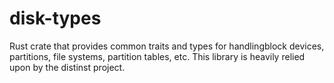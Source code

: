 # disk-types

Rust crate that provides common traits and types for handlingblock devices,
partitions, file systems, partition tables, etc. This library is heavily
relied upon by the distinst project.
